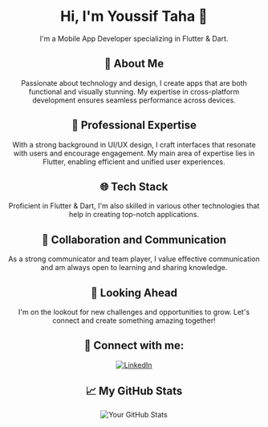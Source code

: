 <div align="center">
  <h1>Hi, I'm Youssif Taha 👋</h1>
  <p>I'm a Mobile App Developer specializing in Flutter & Dart.</p>
</div>

<div align="center">
  <h2>🚀 About Me</h2>
  <p>
    Passionate about technology and design, I create apps that are both functional and visually stunning. My expertise in cross-platform development ensures seamless performance across devices.
  </p>
</div>

<div align="center">
  <h2>💼 Professional Expertise</h2>
  <p>
    With a strong background in UI/UX design, I craft interfaces that resonate with users and encourage engagement. My main area of expertise lies in Flutter, enabling efficient and unified user experiences.
  </p>
</div>

<div align="center">
  <h2>🌐 Tech Stack</h2>
  <p>
    Proficient in Flutter & Dart, I'm also skilled in various other technologies that help in creating top-notch applications.
  </p>
</div>

<div align="center">
  <h2>🤝 Collaboration and Communication</h2>
  <p>
    As a strong communicator and team player, I value effective communication and am always open to learning and sharing knowledge.
  </p>
</div>

<div align="center">
  <h2>🌱 Looking Ahead</h2>
  <p>
    I'm on the lookout for new challenges and opportunities to grow. Let's connect and create something amazing together!
  </p>
</div>

<div align="center">
  <h2>🔗 Connect with me:</h2>
  <a href="https://www.linkedin.com/in/youssiftaha/">
    <img src="https://img.shields.io/badge/LinkedIn-0077B5?style=for-the-badge&logo=linkedin&logoColor=white" alt="LinkedIn"/>
  </a>
  <!-- Add more badges for other social profiles -->
</div>

<div align="center">
  <h2>📈 My GitHub Stats</h2>
  <img src="https://github-readme-stats.vercel.app/api?username=YoussifTaha&show_icons=true" alt="Your GitHub Stats"/>
  <!-- Add more images or stats cards -->
</div>
